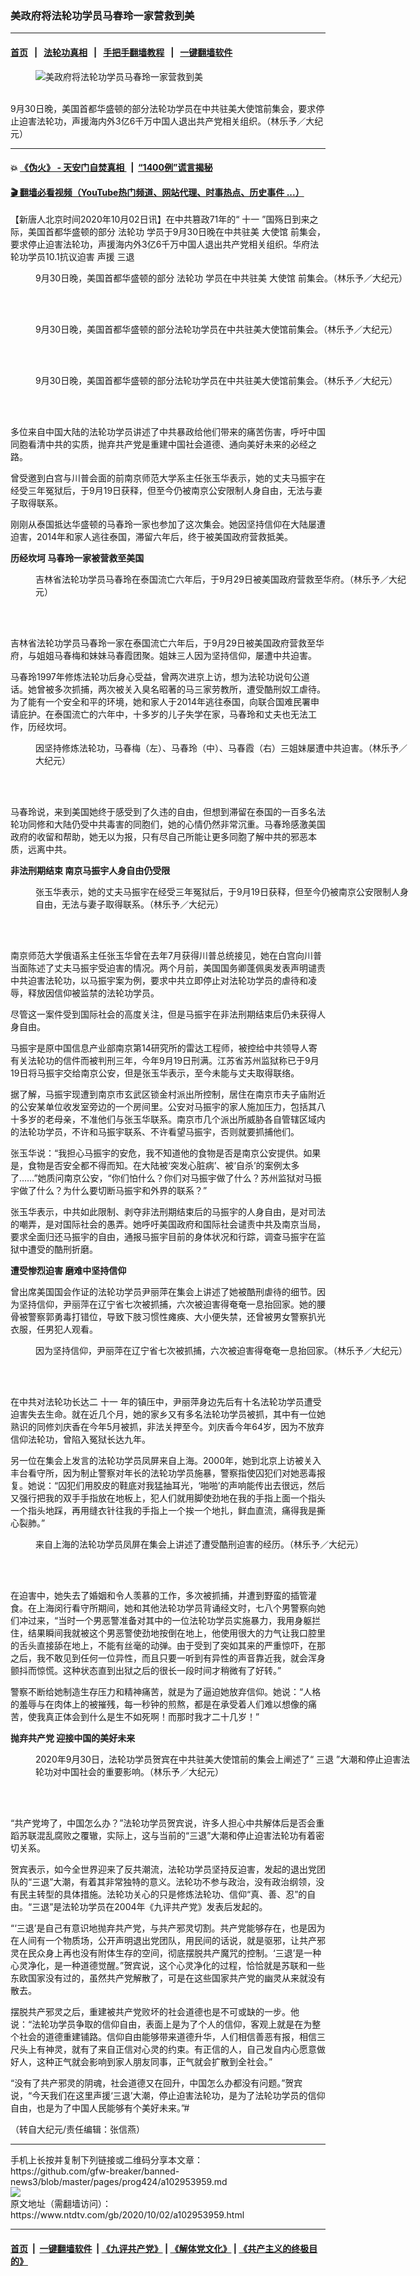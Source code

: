 ### 美政府将法轮功学员马春玲一家营救到美
------------------------

#### [首页](https://github.com/gfw-breaker/banned-news3/blob/master/README.md) &nbsp;&nbsp;|&nbsp;&nbsp; [法轮功真相](https://github.com/begood0513/basic/blob/master/README.md)  &nbsp;&nbsp;|&nbsp;&nbsp; [手把手翻墙教程](https://github.com/gfw-breaker/guides/wiki)  &nbsp;&nbsp;|&nbsp;&nbsp; [一键翻墙软件](https://github.com/gfw-breaker/nogfw/blob/master/README.md)  



<div><div class="featured_image">
 <figure>
  <img alt="美政府将法轮功学员马春玲一家营救到美" src="https://i.ntdtv.com/assets/uploads/2020/10/2020-10-02_090654-1-800x450.jpg"/>
 </figure><br/>
 <span class="caption">
  9月30日晚，美国首都华盛顿的部分法轮功学员在中共驻美大使馆前集会，要求停止迫害法轮功，声援海内外3亿6千万中国人退出共产党相关组织。（林乐予／大纪元）
 </span>
</div>
</div><hr/>

#### 💥 [《伪火》 - 天安门自焚真相 ](http://158.247.195.190:10000/videos/blog/weihuo.html)&nbsp; |&nbsp; [“1400例”谎言揭秘  ](http://158.247.195.190:10000/videos/blog/jiexi1400.html)

#### [ 🎬  翻墙必看视频（YouTube热门频道、网站代理、时事热点、历史事件 ...）](https://github.com/gfw-breaker/links/blob/master/banned.md)

<div><div class="post_content" itemprop="articleBody">
 <p>
  【新唐人北京时间2020年10月02日讯】在中共篡政71年的“
  <ok href="https://www.ntdtv.com/gb/十一.htm">
   十一
  </ok>
  ”国殇日到来之际，美国首都华盛顿的部分
  <ok href="https://www.ntdtv.com/gb/法轮功.htm">
   法轮功
  </ok>
  学员于9月30日晚在中共驻美
  <ok href="https://www.ntdtv.com/gb/大使馆.htm">
   大使馆
  </ok>
  前集会，要求停止迫害法轮功，声援海内外3亿6千万中国人退出共产党相关组织。华府法轮功学员10.1抗议迫害 声援
  <ok href="https://www.ntdtv.com/gb/三退.htm">
   三退
  </ok>
 </p>
 <figure class="wp-caption alignnone" id="attachment_102954000" style="width: 600px">
  <img alt="" class="size-medium wp-image-102954000" src="https://i.ntdtv.com/assets/uploads/2020/10/2020-10-02_090619-600x405.jpg">
   <br/><figcaption class="wp-caption-text">
    9月30日晚，美国首都华盛顿的部分
    <ok href="https://www.ntdtv.com/gb/法轮功.htm">
     法轮功
    </ok>
    学员在中共驻美
    <ok href="https://www.ntdtv.com/gb/大使馆.htm">
     大使馆
    </ok>
    前集会。（林乐予／大纪元）
    <br/>
   </figcaption><br/>
  </img>
 </figure><br/>
 <figure class="wp-caption alignnone" id="attachment_102953994" style="width: 600px">
  <img alt="" class="size-medium wp-image-102953994" src="https://i.ntdtv.com/assets/uploads/2020/10/2020-10-02_090605-600x402.jpg">
   <br/><figcaption class="wp-caption-text">
    9月30日晚，美国首都华盛顿的部分法轮功学员在中共驻美大使馆前集会。（林乐予／大纪元）
    <br/>
   </figcaption><br/>
  </img>
 </figure><br/>
 <figure class="wp-caption alignnone" id="attachment_102953983" style="width: 600px">
  <img alt="" class="size-medium wp-image-102953983" src="https://i.ntdtv.com/assets/uploads/2020/10/2020-10-02_090555-600x254.jpg"/>
  <br/><figcaption class="wp-caption-text">
   9月30日晚，美国首都华盛顿的部分法轮功学员在中共驻美大使馆前集会。（林乐予／大纪元）
   <br/>
  </figcaption><br/>
 </figure><br/>
 <p>
  多位来自中国大陆的法轮功学员讲述了中共暴政给他们带来的痛苦伤害，呼吁中国同胞看清中共的实质，抛弃共产党是重建中国社会道德、通向美好未来的必经之路。
 </p>
 <p>
  曾受邀到白宫与川普会面的前南京师范大学系主任张玉华表示，她的丈夫马振宇在经受三年冤狱后，于9月19日获释，但至今仍被南京公安限制人身自由，无法与妻子取得联系。
 </p>
 <p>
  刚刚从泰国抵达华盛顿的马春玲一家也参加了这次集会。她因坚持信仰在大陆屡遭迫害，2014年和家人逃往泰国，滞留六年后，终于被美国政府营救抵美。
 </p>
 <p>
  <strong>
   历经坎坷 马春玲一家被营救至美国
  </strong>
 </p>
 <figure class="wp-caption alignnone" id="attachment_102953968" style="width: 600px">
  <img alt="" class="size-medium wp-image-102953968" src="https://i.ntdtv.com/assets/uploads/2020/10/2020-10-02_090536-600x402.jpg"/>
  <br/><figcaption class="wp-caption-text">
   吉林省法轮功学员马春玲在泰国流亡六年后，于9月29日被美国政府营救至华府。（林乐予／大纪元）
   <br/>
  </figcaption><br/>
 </figure><br/>
 <p>
  吉林省法轮功学员马春玲一家在泰国流亡六年后，于9月29日被美国政府营救至华府，与姐姐马春梅和妹妹马春霞团聚。姐妹三人因为坚持信仰，屡遭中共迫害。
 </p>
 <p>
  马春玲1997年修炼法轮功后身心受益，曾两次进京上访，想为法轮功说句公道话。她曾被多次抓捕，两次被关入臭名昭著的马三家劳教所，遭受酷刑奴工虐待。为了能有一个安全和平的环境，她和家人于2014年逃往泰国，向联合国难民署申请庇护。在泰国流亡的六年中，十多岁的儿子失学在家，马春玲和丈夫也无法工作，历经坎坷。
 </p>
 <figure class="wp-caption alignnone" id="attachment_102953969" style="width: 600px">
  <img alt="" class="size-medium wp-image-102953969" src="https://i.ntdtv.com/assets/uploads/2020/10/2020-10-02_090516-600x385.jpg"/>
  <br/><figcaption class="wp-caption-text">
   因坚持修炼法轮功，马春梅（左）、马春玲（中）、马春霞（右）三姐妹屡遭中共迫害。（林乐予／大纪元）
  </figcaption><br/>
 </figure><br/>
 <p>
  马春玲说，来到美国她终于感受到了久违的自由，但想到滞留在泰国的一百多名法轮功同修和大陆仍受中共毒害的同胞们，她的心情仍然非常沉重。马春玲感激美国政府的收留和帮助，她无以为报，只有尽自己所能让更多同胞了解中共的邪恶本质，远离中共。
 </p>
 <p>
  <strong>
   非法刑期结束 南京马振宇人身自由仍受限
  </strong>
 </p>
 <figure class="wp-caption alignnone" id="attachment_102953966" style="width: 600px">
  <img alt="" class="size-medium wp-image-102953966" src="https://i.ntdtv.com/assets/uploads/2020/10/2020-10-02_090454-600x402.jpg"/>
  <br/><figcaption class="wp-caption-text">
   张玉华表示，她的丈夫马振宇在经受三年冤狱后，于9月19日获释，但至今仍被南京公安限制人身自由，无法与妻子取得联系。（林乐予／大纪元）
  </figcaption><br/>
 </figure><br/>
 <p>
  南京师范大学俄语系主任张玉华曾在去年7月获得川普总统接见，她在白宫向川普当面陈述了丈夫马振宇受迫害的情况。两个月前，美国国务卿蓬佩奥发表声明谴责中共迫害法轮功，以马振宇案为例，要求中共立即停止对法轮功学员的虐待和凌辱，释放因信仰被监禁的法轮功学员。
 </p>
 <p>
  尽管这一案件受到国际社会的高度关注，但是马振宇在非法刑期结束后仍未获得人身自由。
 </p>
 <p>
  马振宇是原中国信息产业部南京第14研究所的雷达工程师，被控给中共领导人寄有关法轮功的信件而被判刑三年，今年9月19日刑满。江苏省苏州监狱称已于9月19日将马振宇交给南京公安，但是张玉华表示，至今未能与丈夫取得联络。
 </p>
 <p>
  据了解，马振宇现遭到南京市玄武区锁金村派出所控制，居住在南京市夫子庙附近的公安某单位收发室旁边的一个房间里。公安对马振宇的家人施加压力，包括其八十多岁的老母亲，不准他们与张玉华联系。南京市几个派出所威胁各自管辖区域内的法轮功学员，不许和马振宇联系、不许看望马振宇，否则就要抓捕他们。
 </p>
 <p>
  张玉华说：“我担心马振宇的安危，我不知道他的食物是否是南京公安提供。如果是，食物是否安全都不得而知。在大陆被‘突发心脏病’、被‘自杀’的案例太多了……”她质问南京公安，“你们怕什么？你们对马振宇做了什么？苏州监狱对马振宇做了什么？为什么要切断马振宇和外界的联系？”
 </p>
 <p>
  张玉华表示，中共如此限制、剥夺非法刑期结束后的马振宇的人身自由，是对司法的嘲弄，是对国际社会的愚弄。她呼吁美国政府和国际社会谴责中共及南京当局，要求全面归还马振宇的自由，通报马振宇目前的身体状况和行踪，调查马振宇在监狱中遭受的酷刑折磨。
 </p>
 <p>
  <strong>
   遭受惨烈迫害 磨难中坚持信仰
  </strong>
 </p>
 <p>
  曾出席美国国会作证的法轮功学员尹丽萍在集会上讲述了她被酷刑虐待的细节。因为坚持信仰，尹丽萍在辽宁省七次被抓捕，六次被迫害得奄奄一息抬回家。她的腰骨被警察郭勇毒打错位，导致下肢习惯性瘫痪、大小便失禁，还曾被男女警察扒光衣服，任男犯人观看。
 </p>
 <figure class="wp-caption alignnone" id="attachment_102953965" style="width: 600px">
  <img alt="" class="size-medium wp-image-102953965" src="https://i.ntdtv.com/assets/uploads/2020/10/2020-10-02_090433-600x403.jpg"/>
  <br/><figcaption class="wp-caption-text">
   因为坚持信仰，尹丽萍在辽宁省七次被抓捕，六次被迫害得奄奄一息抬回家。（林乐予／大纪元）
   <br/>
  </figcaption><br/>
 </figure><br/>
 <p>
  在中共对法轮功长达二
  <ok href="https://www.ntdtv.com/gb/十一.htm">
   十一
  </ok>
  年的镇压中，尹丽萍身边先后有十名法轮功学员遭受迫害失去生命。就在近几个月，她的家乡又有多名法轮功学员被抓，其中有一位她熟识的同修刘庆香在今年5月被抓，非法关押至今。刘庆香今年64岁，因为不放弃信仰法轮功，曾陷入冤狱长达九年。
 </p>
 <p>
  另一位在集会上发言的法轮功学员凤屏来自上海。2000年，她到北京上访被关入丰台看守所，因为制止警察对年长的法轮功学员施暴，警察指使囚犯们对她恶毒报复。她说：“囚犯们用胶皮的鞋底对我猛抽耳光，‘啪啪’的声响能传出去很远，然后又强行把我的双手手指放在地板上，犯人们就用脚使劲地在我的手指上面一个指头一个指头地踩，再用缝衣针往我的手指上一个挨一个地扎，鲜血直流，痛得我是撕心裂肺。”
 </p>
 <figure class="wp-caption alignnone" id="attachment_102953964" style="width: 600px">
  <img alt="" class="size-medium wp-image-102953964" src="https://i.ntdtv.com/assets/uploads/2020/10/2020-10-02_090418-600x405.jpg"/>
  <br/><figcaption class="wp-caption-text">
   来自上海的法轮功学员凤屏在集会上讲述了遭受酷刑迫害的经历。（林乐予／大纪元）
   <br/>
  </figcaption><br/>
 </figure><br/>
 <p>
  在迫害中，她失去了婚姻和令人羡慕的工作，多次被抓捕，并遭到野蛮的插管灌食。在上海闵行看守所期间，她和其他法轮功学员背诵经文时，七八个男警察向她们冲过来，“当时一个男恶警准备对其中的一位法轮功学员实施暴力，我用身躯拦住，结果瞬间我就被这个男恶警使劲地按倒在地上，他使用很大的力气让我口腔里的舌头直接舔在地上，不能有丝毫的动弹。由于受到了突如其来的严重惊吓，在那之后，我不敢见到任何一位异性，而且只要一听到有异性的声音靠近我，就会浑身颤抖而惊慌。这种状态直到出狱之后的很长一段时间才稍微有了好转。”
 </p>
 <p>
  警察不断给她制造生存压力和精神痛苦，就是为了逼迫她放弃信仰。她说：“人格的羞辱与在肉体上的被摧残，每一秒钟的煎熬，都是在承受着人们难以想像的痛苦，使我真正体会到什么是生不如死啊！而那时我才二十几岁！”
 </p>
 <p>
  <strong>
   抛弃共产党 迎接中国的美好未来
  </strong>
 </p>
 <figure class="wp-caption alignnone" id="attachment_102953963" style="width: 600px">
  <img alt="" class="size-medium wp-image-102953963" src="https://i.ntdtv.com/assets/uploads/2020/10/2020-10-02_090355-600x401.jpg"/>
  <br/><figcaption class="wp-caption-text">
   2020年9月30日，法轮功学员贺宾在中共驻美大使馆前的集会上阐述了“
   <ok href="https://www.ntdtv.com/gb/三退.htm">
    三退
   </ok>
   ”大潮和停止迫害法轮功对中国社会的重要影响。（林乐予／大纪元）
  </figcaption><br/>
 </figure><br/>
 <p>
  “共产党垮了，中国怎么办？”法轮功学员贺宾说，许多人担心中共解体后是否会重蹈苏联混乱腐败之覆辙，实际上，这与当前的“三退”大潮和停止迫害法轮功有着密切关系。
 </p>
 <p>
  贺宾表示，如今全世界迎来了反共潮流，法轮功学员坚持反迫害，发起的退出党团队的“三退”大潮，有着其非常独特的意义。法轮功不参与政治，没有政治纲领，没有民主转型的具体措施。法轮功关心的只是修炼法轮功、信仰“真、善、忍”的自由。“三退”是法轮功学员在2004年《九评共产党》发表后发起的。
 </p>
 <p>
  “‘三退’是自己有意识地抛弃共产党，与共产邪灵切割。共产党能够存在，也是因为在人间有一个物质场，公开声明退出党团队，用民间的话说，就是驱邪，让共产邪灵在民众身上再也没有附体生存的空间，彻底摆脱共产魔咒的控制。‘三退’是一种心灵净化，是一种道德觉醒。”贺宾说，这个心灵净化的过程，恰恰就是苏联和一些东欧国家没有过的，虽然共产党解散了，可是在这些国家共产党的幽灵从来就没有散去。
 </p>
 <p>
  摆脱共产邪灵之后，重建被共产党败坏的社会道德也是不可或缺的一步。他说：“法轮功学员争取的信仰自由，表面上是为了个人的信仰，客观上就是在为整个社会的道德重建铺路。信仰自由能够带来道德升华，人们相信善恶有报，相信三尺头上有神灵，就有了来自正信对心灵的约束。有正信的人，自己发自内心愿意做好人，这种正气就会影响到家人朋友同事，正气就会扩散到全社会。”
 </p>
 <p>
  “没有了共产邪灵的阴魂，社会道德又在回升，中国怎么办都没有问题。”贺宾说，“今天我们在这里声援‘三退’大潮，停止迫害法轮功，是为了法轮功学员的信仰自由，也是为了中国人民能够有个美好未来。”#
 </p>
 <p>
  （转自大纪元/责任编辑：张信燕）
 </p>
 <div class="single_ad">
 </div>
</div>
</div>
<hr/>
手机上长按并复制下列链接或二维码分享本文章：<br/>
https://github.com/gfw-breaker/banned-news3/blob/master/pages/prog424/a102953959.md <br/>
<a href='https://github.com/gfw-breaker/banned-news3/blob/master/pages/prog424/a102953959.md'><img src='https://github.com/gfw-breaker/banned-news3/blob/master/pages/prog424/a102953959.md.png'/></a> <br/>
原文地址（需翻墙访问）：https://www.ntdtv.com/gb/2020/10/02/a102953959.html


------------------------
#### [首页](https://github.com/gfw-breaker/banned-news3/blob/master/README.md) &nbsp;|&nbsp; [一键翻墙软件](https://github.com/gfw-breaker/nogfw/blob/master/README.md) &nbsp;| [《九评共产党》](https://github.com/gfw-breaker/9ping.md/blob/master/README.md#九评之一评共产党是什么) | [《解体党文化》](https://github.com/gfw-breaker/jtdwh.md/blob/master/README.md) | [《共产主义的终极目的》](https://github.com/gfw-breaker/gczydzjmd.md/blob/master/README.md)


<img src='http://gfw-breaker.win/banned-news3/pages/prog424/a102953959.md' width='0px' height='0px'/>